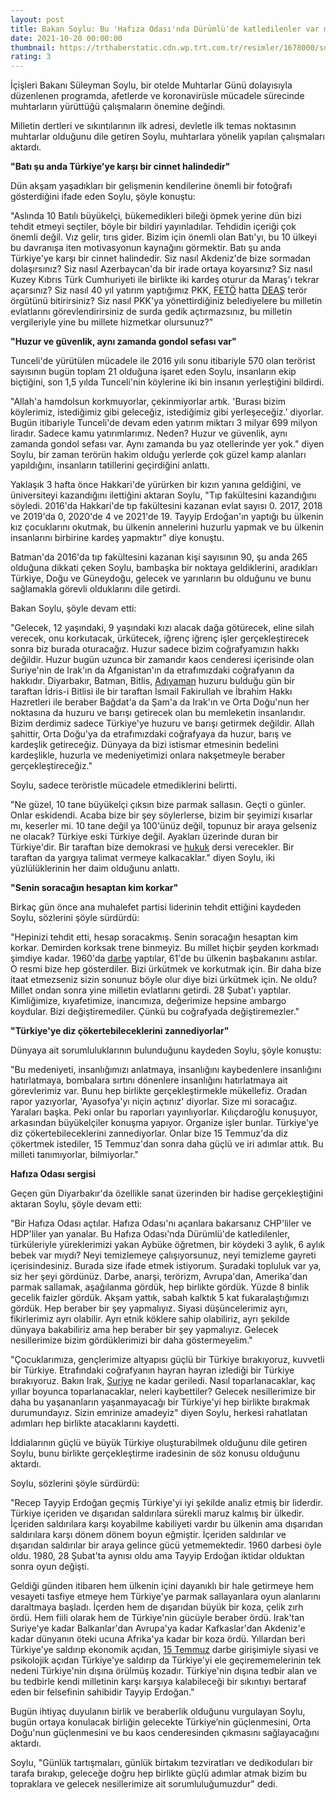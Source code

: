 ```yaml
--- 
layout: post
title: Bakan Soylu: Bu 'Hafıza Odası'nda Dürümlü'de katledilenler var mıydı?
date: 2021-10-20 00:00:00
thumbnail: https://trthaberstatic.cdn.wp.trt.com.tr/resimler/1678000/suleyman-soylu-aa-1678082.jpg
rating: 3
---
```

<p>
	İçişleri Bakanı Süleyman Soylu, bir otelde Muhtarlar Günü dolayısıyla düzenlenen programda, afetlerde ve koronavirüsle mücadele sürecinde muhtarların yürüttüğü çalışmaların önemine değindi.</p>
<p>
	Milletin dertleri ve sıkıntılarının ilk adresi, devletle ilk temas noktasının muhtarlar olduğunu dile getiren Soylu, muhtarlara yönelik yapılan çalışmaları aktardı.</p>
<p>
	<strong>"Batı şu anda Türkiye'ye karşı bir cinnet halindedir"</strong></p>
<p>
	Dün akşam yaşadıkları bir gelişmenin kendilerine önemli bir fotoğrafı gösterdiğini ifade eden Soylu, şöyle konuştu:</p>
<p>
	"Aslında 10 Batılı büyükelçi, bükemedikleri bileği öpmek yerine dün bizi tehdit etmeyi seçtiler, böyle bir bildiri yayınladılar. Tehdidin içeriği çok önemli değil. Vız gelir, tırıs gider. Bizim için önemli olan Batı'yı, bu 10 ülkeyi bu davranışa iten motivasyonun kaynağını görmektir. Batı şu anda Türkiye'ye karşı bir cinnet halindedir. Siz nasıl Akdeniz'de bize sormadan dolaşırsınız? Siz nasıl Azerbaycan'da bir irade ortaya koyarsınız? Siz nasıl Kuzey Kıbrıs Türk Cumhuriyeti ile birlikte iki kardeş oturur da Maraş'ı tekrar açarsınız? Siz nasıl 40 yıl yatırım yaptığımız PKK, <a href="https://www.trthaber.com/etiket/feto/" target="_blank">FETÖ</a> hatta <a href="https://www.trthaber.com/etiket/deas/" target="_blank">DEAŞ</a> terör örgütünü bitirirsiniz? Siz nasıl PKK'ya yönettirdiğiniz belediyelere bu milletin evlatlarını görevlendirirsiniz de surda gedik açtırmazsınız, bu milletin vergileriyle yine bu millete hizmetkar olursunuz?"</p>
<p>
	<strong>"Huzur ve güvenlik, aynı zamanda gondol sefası var"</strong></p>
<p>
	Tunceli'de yürütülen mücadele ile 2016 yılı sonu itibariyle 570 olan terörist sayısının bugün toplam 21 olduğuna işaret eden Soylu, insanların ekip biçtiğini, son 1,5 yılda Tunceli'nin köylerine iki bin insanın yerleştiğini bildirdi.</p>
<p>
	"Allah'a hamdolsun korkmuyorlar, çekinmiyorlar artık. 'Burası bizim köylerimiz, istediğimiz gibi geleceğiz, istediğimiz gibi yerleşeceğiz.' diyorlar. Bugün itibariyle Tunceli'de devam eden yatırım miktarı 3 milyar 699 milyon liradır. Sadece kamu yatırımlarımız. Neden? Huzur ve güvenlik, aynı zamanda gondol sefası var. Aynı zamanda bu yaz otellerinde yer yok." diyen Soylu, bir zaman terörün hakim olduğu yerlerde çok güzel kamp alanları yapıldığını, insanların tatillerini geçirdiğini anlattı.</p>
<p>
	Yaklaşık 3 hafta önce Hakkari'de yürürken bir kızın yanına geldiğini, ve üniversiteyi kazandığını ilettiğini aktaran Soylu, "Tıp fakültesini kazandığını söyledi. 2016'da Hakkari'de tıp fakültesini kazanan evlat sayısı 0. 2017, 2018 ve 2019'da 0, 2020'de 4 ve 2021'de 19. Tayyip Erdoğan'ın yaptığı bu ülkenin kız çocuklarını okutmak, bu ülkenin annelerini huzurlu yapmak ve bu ülkenin insanlarını birbirine kardeş yapmaktır" diye konuştu.</p>
<p>
	Batman'da 2016'da tıp fakültesini kazanan kişi sayısının 90, şu anda 265 olduğuna dikkati çeken Soylu, bambaşka bir noktaya geldiklerini, aradıkları Türkiye, Doğu ve Güneydoğu, gelecek ve yarınların bu olduğunu ve bunu sağlamakla görevli olduklarını dile getirdi.</p>
<p>
	Bakan Soylu, şöyle devam etti:</p>
<p>
	"Gelecek, 12 yaşındaki, 9 yaşındaki kızı alacak dağa götürecek, eline silah verecek, onu korkutacak, ürkütecek, iğrenç iğrenç işler gerçekleştirecek sonra biz burada oturacağız. Huzur sadece bizim coğrafyamızın hakkı değildir. Huzur bugün uzunca bir zamandır kaos cenderesi içerisinde olan Suriye'nin de Irak'ın da Afganistan'ın da etrafımızdaki coğrafyanın da hakkıdır. Diyarbakır, Batman, Bitlis, <a href="https://www.trthaber.com/etiket/adiyaman/" target="_blank">Adıyaman</a> huzuru bulduğu gün bir taraftan İdris-i Bitlisi ile bir taraftan İsmail Fakirullah ve İbrahim Hakkı Hazretleri ile beraber Bağdat'a da Şam'a da Irak'ın ve Orta Doğu'nun her noktasına da huzuru ve barışı getirecek olan bu memleketin insanlarıdır. Bizim derdimiz sadece Türkiye'ye huzuru ve barışı getirmek değildir. Allah şahittir, Orta Doğu'ya da etrafımızdaki coğrafyaya da huzur, barış ve kardeşlik getireceğiz. Dünyaya da bizi istismar etmesinin bedelini kardeşlikle, huzurla ve medeniyetimizi onlara nakşetmeyle beraber gerçekleştireceğiz."</p>
<p>
	Soylu, sadece teröristle mücadele etmediklerini belirtti.</p>
<p>
	"Ne güzel, 10 tane büyükelçi çıksın bize parmak sallasın. Geçti o günler. Onlar eskidendi. Acaba bize bir şey söylerlerse, bizim bir şeyimizi kısarlar mı, keserler mi. 10 tane değil ya 100'ünüz değil, topunuz bir araya gelseniz ne olacak? Türkiye eski Türkiye değil. Ayakları üzerinde duran bir Türkiye'dir. Bir taraftan bize demokrasi ve <a href="https://www.trthaber.com/etiket/hukuk/" target="_blank">hukuk</a> dersi verecekler. Bir taraftan da yargıya talimat vermeye kalkacaklar." diyen Soylu, iki yüzlülüklerinin her daim olduğunu anlattı.</p>
<p>
	<strong>"Senin soracağın hesaptan kim korkar"</strong></p>
<p>
	Birkaç gün önce ana muhalefet partisi liderinin tehdit ettiğini kaydeden Soylu, sözlerini şöyle sürdürdü:</p>
<p>
	"Hepinizi tehdit etti, hesap soracakmış. Senin soracağın hesaptan kim korkar. Demirden korksak trene binmeyiz. Bu millet hiçbir şeyden korkmadı şimdiye kadar. 1960'da <a href="https://www.trthaber.com/etiket/darbe/" target="_blank">darbe</a> yaptılar, 61'de bu ülkenin başbakanını astılar. O resmi bize hep gösterdiler. Bizi ürkütmek ve korkutmak için. Bir daha bize itaat etmezseniz sizin sonunuz böyle olur diye bizi ürkütmek için. Ne oldu? Millet ondan sonra yine milletin evlatlarını getirdi. 28 Şubat'ı yaptılar. Kimliğimize, kıyafetimize, inancımıza, değerimize hepsine ambargo koydular. Bizi değiştiremediler. Çünkü bu coğrafyada değiştiremezler."</p>
<p>
	<strong>"Türkiye'ye diz çökertebileceklerini zannediyorlar"</strong></p>
<p>
	Dünyaya ait sorumluluklarının bulunduğunu kaydeden Soylu, şöyle konuştu:</p>
<p>
	"Bu medeniyeti, insanlığımızı anlatmaya, insanlığını kaybedenlere insanlığını hatırlatmaya, bombalara sırtını dönenlere insanlığını hatırlatmaya ait görevlerimiz var. Bunu hep birlikte gerçekleştirmekle mükellefiz. Oradan rapor yazıyorlar, 'Ayasofya'yı niçin açtınız' diyorlar. Size mi soracağız. Yaraları başka. Peki onlar bu raporları yayınlıyorlar. Kılıçdaroğlu konuşuyor, arkasından büyükelçiler konuşma yapıyor. Organize işler bunlar. Türkiye'ye diz çökertebileceklerini zannediyorlar. Onlar bize 15 Temmuz'da diz çökertmek istediler, 15 Temmuz'dan sonra daha güçlü ve iri adımlar attık. Bu milleti tanımıyorlar, bilmiyorlar."</p>
<p>
	<strong>Hafıza Odası sergisi</strong></p>
<p>
	Geçen gün Diyarbakır'da özellikle sanat üzerinden bir hadise gerçekleştiğini aktaran Soylu, şöyle devam etti:</p>
<p>
	"Bir Hafıza Odası açtılar. Hafıza Odası'nı açanlara bakarsanız CHP'liler ve HDP'liler yan yanalar. Bu Hafıza Odası'nda Dürümlü'de katledilenler, türküleriyle yüreklerimizi yakan Aybüke öğretmen, bir köydeki 3 aylık, 6 aylık bebek var mıydı? Neyi temizlemeye çalışıyorsunuz, neyi temizleme gayreti içerisindesiniz. Burada size ifade etmek istiyorum. Şuradaki topluluk var ya, siz her şeyi gördünüz. Darbe, anarşi, terörizm, Avrupa'dan, Amerika'dan parmak sallamak, aşağılanma gördük, hep birlikte gördük. Yüzde 8 binlik gecelik faizler gördük. Akşam yattık, sabah kalktık 5 kat fukaralaştığımızı gördük. Hep beraber bir şey yapmalıyız. Siyasi düşüncelerimiz ayrı, fikirlerimiz ayrı olabilir. Ayrı etnik köklere sahip olabiliriz, ayrı şekilde dünyaya bakabiliriz ama hep beraber bir şey yapmalıyız. Gelecek nesillerimize bizim gördüklerimizi bir daha göstermeyelim."</p>
<p>
	"Çocuklarımıza, gençlerimize altyapısı güçlü bir Türkiye bırakıyoruz, kuvvetli bir Türkiye. Etrafındaki coğrafyanın hayran hayran izlediği bir Türkiye bırakıyoruz. Bakın Irak, <a href="https://www.trthaber.com/etiket/suriye/" target="_blank">Suriye</a> ne kadar geriledi. Nasıl toparlanacaklar, kaç yıllar boyunca toparlanacaklar, neleri kaybettiler? Gelecek nesillerimize bir daha bu yaşananların yaşanmayacağı bir Türkiye'yi hep birlikte bırakmak durumundayız. Sizin emrinize amadeyiz" diyen Soylu, herkesi rahatlatan adımları hep birlikte atacaklarını kaydetti.</p>
<p>
	İddialarının güçlü ve büyük Türkiye oluşturabilmek olduğunu dile getiren Soylu, bunu birlikte gerçekleştirme iradesinin de söz konusu olduğunu aktardı.</p>
<p>
	Soylu, sözlerini şöyle sürdürdü:</p>
<p>
	"Recep Tayyip Erdoğan geçmiş Türkiye'yi iyi şekilde analiz etmiş bir liderdir. Türkiye içeriden ve dışarıdan saldırılara sürekli maruz kalmış bir ülkedir. İçeriden saldırılara karşı koyabilme kabiliyeti vardır bu ülkenin ama dışarıdan saldırılara karşı dönem dönem boyun eğmiştir. İçeriden saldırılar ve dışarıdan saldırılar bir araya gelince gücü yetmemektedir. 1960 darbesi öyle oldu. 1980, 28 Şubat'ta aynısı oldu ama Tayyip Erdoğan iktidar olduktan sonra oyun değişti.</p>
<p>
	Geldiği günden itibaren hem ülkenin içini dayanıklı bir hale getirmeye hem vesayeti tasfiye etmeye hem Türkiye'ye parmak sallayanlara oyun alanlarını daraltmaya başladı. İçerden hem de dışarıdan büyük bir koza, çelik zırh ördü. Hem fiili olarak hem de Türkiye'nin gücüyle beraber ördü. Irak'tan Suriye'ye kadar Balkanlar'dan Avrupa'ya kadar Kafkaslar'dan Akdeniz'e kadar dünyanın öteki ucuna Afrika'ya kadar bir koza ördü. Yıllardan beri Türkiye'ye saldırıp ekonomik açıdan, <a href="https://www.trthaber.com/etiket/15-temmuz/" target="_blank">15 Temmuz</a> darbe girişimiyle siyasi ve psikolojik açıdan Türkiye'ye saldırıp da Türkiye'yi ele geçirememelerinin tek nedeni Türkiye'nin dışına örülmüş kozadır. Türkiye'nin dışına tedbir alan ve bu tedbirle kendi milletinin karşı karşıya kalabileceği bir sıkıntıyı bertaraf eden bir felsefinin sahibidir Tayyip Erdoğan."</p>
<p>
	Bugün ihtiyaç duyulanın birlik ve beraberlik olduğunu vurgulayan Soylu, bugün ortaya konulacak birliğin gelecekte Türkiye’nin güçlenmesini, Orta Doğu'nun güçlenmesini ve bu kaos cenderesinden çıkmasını sağlayacağını aktardı.</p>
<p>
	Soylu, "Günlük tartışmaları, günlük birtakım tezviratları ve dedikoduları bir tarafa bırakıp, geleceğe doğru hep birlikte güçlü adımlar atmak bizim bu topraklara ve gelecek nesillerimize ait sorumluluğumuzdur" dedi.</p>
